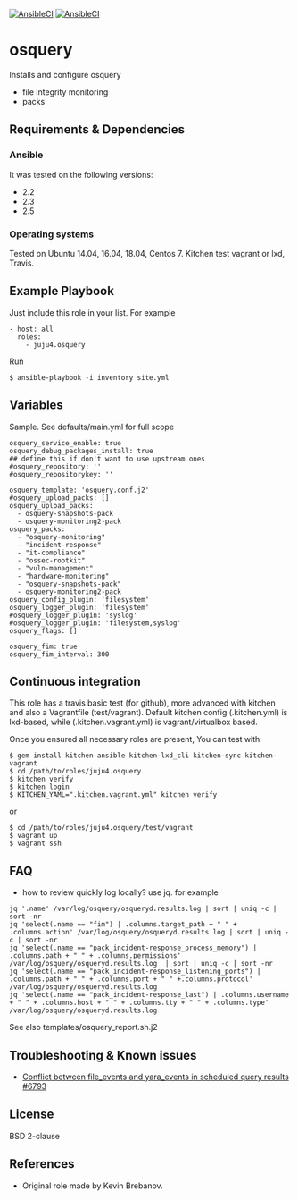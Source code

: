 [![AnsibleCI](https://github.com/juju4/ansible-osquery/actions/workflows/default.yml/badge.svg)](https://github.com/juju4/ansible-osquery/actions/workflows/default.yml)
[![AnsibleCI](https://github.com/juju4/ansible-osquery/actions/workflows/default.yml/badge.svg?branch=devel)](https://github.com/juju4/ansible-osquery/actions/workflows/default.yml)
# osquery

Installs and configure osquery
* file integrity monitoring
* packs

## Requirements & Dependencies

### Ansible
It was tested on the following versions:
 * 2.2
 * 2.3
 * 2.5

### Operating systems

Tested on Ubuntu 14.04, 16.04, 18.04, Centos 7. Kitchen test vagrant or lxd, Travis.

## Example Playbook

Just include this role in your list.
For example

```
- host: all
  roles:
    - juju4.osquery
```

Run
```
$ ansible-playbook -i inventory site.yml
```

## Variables

Sample. See defaults/main.yml for full scope

```
osquery_service_enable: true
osquery_debug_packages_install: true
## define this if don't want to use upstream ones
#osquery_repository: ''
#osquery_repositorykey: ''

osquery_template: 'osquery.conf.j2'
#osquery_upload_packs: []
osquery_upload_packs:
  - osquery-snapshots-pack
  - osquery-monitoring2-pack
osquery_packs:
  - "osquery-monitoring"
  - "incident-response"
  - "it-compliance"
  - "ossec-rootkit"
  - "vuln-management"
  - "hardware-monitoring"
  - "osquery-snapshots-pack"
  - osquery-monitoring2-pack
osquery_config_plugin: 'filesystem'
osquery_logger_plugin: 'filesystem'
#osquery_logger_plugin: 'syslog'
#osquery_logger_plugin: 'filesystem,syslog'
osquery_flags: []

osquery_fim: true
osquery_fim_interval: 300
```

## Continuous integration

This role has a travis basic test (for github), more advanced with kitchen and also a Vagrantfile (test/vagrant).
Default kitchen config (.kitchen.yml) is lxd-based, while (.kitchen.vagrant.yml) is vagrant/virtualbox based.

Once you ensured all necessary roles are present, You can test with:
```
$ gem install kitchen-ansible kitchen-lxd_cli kitchen-sync kitchen-vagrant
$ cd /path/to/roles/juju4.osquery
$ kitchen verify
$ kitchen login
$ KITCHEN_YAML=".kitchen.vagrant.yml" kitchen verify
```
or
```
$ cd /path/to/roles/juju4.osquery/test/vagrant
$ vagrant up
$ vagrant ssh
```

## FAQ

* how to review quickly log locally?
use jq. for example
```
jq '.name' /var/log/osquery/osqueryd.results.log | sort | uniq -c | sort -nr
jq 'select(.name == "fim") | .columns.target_path + " " + .columns.action' /var/log/osquery/osqueryd.results.log | sort | uniq -c | sort -nr
jq 'select(.name == "pack_incident-response_process_memory") | .columns.path + " " + .columns.permissions' /var/log/osquery/osqueryd.results.log  | sort | uniq -c | sort -nr
jq 'select(.name == "pack_incident-response_listening_ports") | .columns.path + " " + .columns.port + " " +.columns.protocol' /var/log/osquery/osqueryd.results.log
jq 'select(.name == "pack_incident-response_last") | .columns.username + " " + .columns.host + " " + .columns.tty + " " + .columns.type' /var/log/osquery/osqueryd.results.log
```
See also templates/osquery_report.sh.j2

## Troubleshooting & Known issues

* [Conflict between file_events and yara_events in scheduled query results #6793](https://github.com/osquery/osquery/issues/6793)

## License

BSD 2-clause

## References

* Original role made by Kevin Brebanov.
